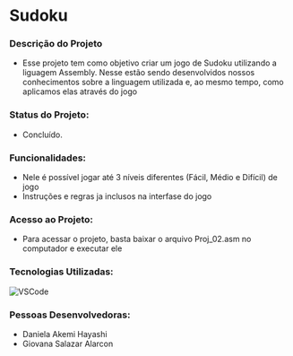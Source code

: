 # Sudoku

### Descrição do Projeto
- Esse projeto tem como objetivo criar um jogo de Sudoku utilizando a liguagem Assembly. Nesse estão sendo desenvolvidos nossos conhecimentos sobre a linguagem utilizada e, ao mesmo tempo, como aplicamos elas através do jogo 

### Status do Projeto: 
- Concluído.

### Funcionalidades:
- Nele é possível jogar até 3 níveis diferentes (Fácil, Médio e Difícil) de jogo
- Instruções e regras ja inclusos na interfase do jogo


### Acesso ao Projeto:
- Para acessar o projeto, basta baixar o arquivo Proj_02.asm no computador e executar ele

### Tecnologias Utilizadas:

![VSCode](https://img.shields.io/badge/VSCode-0078D4?style=for-the-badge&logo=visual%20studio%20code&logoColor=white)

### Pessoas Desenvolvedoras: 
- Daniela Akemi Hayashi
- Giovana Salazar Alarcon
